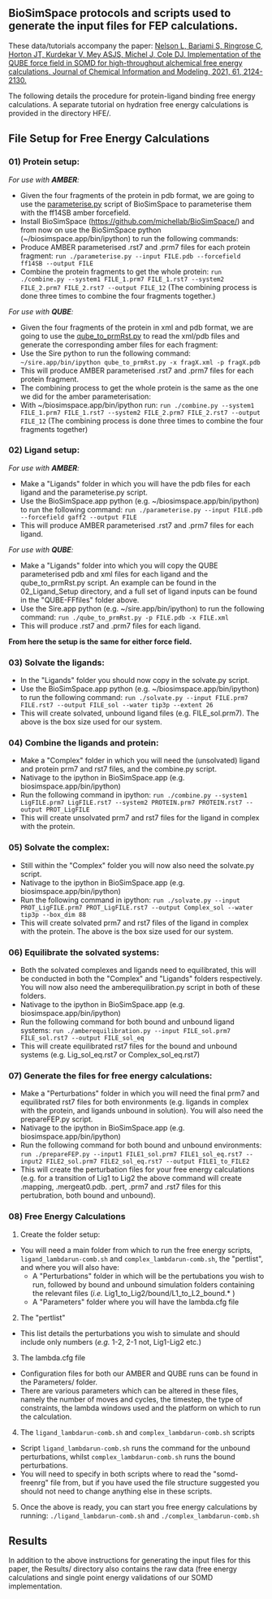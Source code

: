 ## BioSimSpace protocols and scripts used to generate the input files for FEP calculations. 

These data/tutorials accompany the paper: [Nelson L, Bariami S, Ringrose C, Horton JT, Kurdekar V, Mey ASJS, Michel J, Cole DJ. Implementation of the QUBE force field in SOMD for high-throughput alchemical free energy calculations, Journal of Chemical Information and Modeling, 2021, 61, 2124-2130.](https://doi.org/10.1021/acs.jcim.1c00328)

The following details the procedure for protein-ligand binding free energy calculations. A separate tutorial on hydration free energy calculations is provided in the directory HFE/.

## File Setup for Free Energy Calculations

### 01) Protein setup: 

  *For use with **AMBER**:*
  - Given the four fragments of the protein in pdb format, we are going to use the [parameterise.py](https://github.com/michellab/BioSimSpace/blob/devel/nodes/playground/parameterise.py) script of BioSimSpace to parameterise them with the ff14SB amber forcefield.
  - Install BioSimSpace (https://github.com/michellab/BioSimSpace/) and from now on use the BioSimSpace python (~/biosimspace.app/bin/ipython) to run the following commands: 
  - Produce AMBER parameterised .rst7 and .prm7 files for each protein fragment: ```run ./parameterise.py --input FILE.pdb --forcefield ff14SB --output FILE```
  - Combine the protein fragments to get the whole protein: ```run ./combine.py --system1 FILE_1.prm7 FILE_1.rst7 --system2 FILE_2.prm7 FILE_2.rst7 --output FILE_12``` (The combining process is done three times to combine the four fragments together.)
  
  *For use with **QUBE**:*
  - Given the four fragments of the protein in xml and pdb format, we are going to use the [qube_to_prmRst.py](https://github.com/cole-group/QUBE-SOMD-paper/blob/master/qube_to_prmRst.py) to read the xml/pdb files and generate the corresponding amber files for each fragment:
  - Use the Sire python to run the following command: ```~/sire.app/bin/ipython qube_to_prmRst.py -x fragX.xml -p fragX.pdb```
  - This will produce AMBER parameterised .rst7 and .prm7 files for each protein fragment.
  - The combining process to get the whole protein is the same as the one we did for the amber parameterisation:
  - With ~/biosimspace.app/bin/ipython run: ```run ./combine.py --system1 FILE_1.prm7 FILE_1.rst7 --system2 FILE_2.prm7 FILE_2.rst7 --output FILE_12``` (The combining process is done three times to combine the four fragments together)
  
  
### 02) Ligand setup:

  *For use with **AMBER**:*

  - Make a "Ligands" folder in which you will have the pdb files for each ligand and the parameterise.py script.
  - Use the BioSimSpace.app python (e.g. ~/biosimspace.app/bin/ipython) to run the following command: ```run ./parameterise.py --input FILE.pdb --forcefield gaff2 --output FILE```
  - This will produce AMBER parameterised .rst7 and .prm7 files for each ligand.

  *For use with **QUBE**:*

  - Make a "Ligands" folder into which you will copy the QUBE parameterised pdb and xml files for each ligand and the qube_to_prmRst.py script. An example can be found in the 02_Ligand_Setup directory, and a full set of ligand inputs can be found in the "QUBE-FFfiles" folder above.
  - Use the Sire.app python (e.g. ~/sire.app/bin/ipython) to run the following command: ```run ./qube_to_prmRst.py -p FILE.pdb -x FILE.xml```
  - This will produce .rst7 and .prm7 files for each ligand.
  

**From here the setup is the same for either force field.**
  
### 03) Solvate the ligands:

  - In the "Ligands" folder you should now copy in the solvate.py script.
  - Use the BioSimSpace.app python (e.g. ~/biosimspace.app/bin/ipython) to run the following command: ```run ./solvate.py --input FILE.prm7 FILE.rst7 --output FILE_sol --water tip3p --extent 26```
  - This will create solvated, unbound ligand files (e.g. FILE_sol.prm7). The above is the box size used for our system.
  
### 04) Combine the ligands and protein:

  - Make a "Complex" folder in which you will need the (unsolvated) ligand and protein prm7 and rst7 files, and the combine.py script.
  - Nativage to the ipython in BioSimSpace.app (e.g. biosimspace.app/bin/ipython)
  - Run the following command in ipython: ```run ./combine.py --system1 LigFILE.prm7 LigFILE.rst7 --system2 PROTEIN.prm7 PROTEIN.rst7 --output PROT_LigFILE```
  - This will create unsolvated prm7 and rst7 files for the ligand in complex with the protein.
  
### 05) Solvate the complex:

  - Still within the "Complex" folder you will now also need the solvate.py script.
  - Nativage to the ipython in BioSimSpace.app (e.g. biosimspace.app/bin/ipython)
  - Run the following command in ipython: ```run ./solvate.py --input PROT_LigFILE.prm7 PROT_LigFILE.rst7 --output Complex_sol --water tip3p --box_dim 88```
  - This will create solvated prm7 and rst7 files of the ligand in complex with the protein. The above is the box size used for our system.
  
### 06) Equilibrate the solvated systems:

  - Both the solvated complexes and ligands need to equilibrated, this will be conducted in both the "Complex" and "Ligands" folders respectively. You will now also need the amberequilibration.py script in both of these folders.
  - Nativage to the ipython in BioSimSpace.app (e.g. biosimspace.app/bin/ipython)
  - Run the following command for both bound and unbound ligand systems: ```run ./amberequilibration.py --input FILE_sol.prm7 FILE_sol.rst7 --output FILE_sol_eq```
  - This will create equilibrated rst7 files for the bound and unbound systems (e.g. Lig_sol_eq.rst7 or Complex_sol_eq.rst7)
  
### 07) Generate the files for free energy calculations:

  - Make a "Perturbations" folder in which you will need the final prm7 and equilibrated rst7 files for both environments (e.g. ligands in complex with the protein, and ligands unbound in solution). You will also need the prepareFEP.py script.
  - Nativage to the ipython in BioSimSpace.app (e.g. biosimspace.app/bin/ipython)
  - Run the following command for both bound and unbound environments: ```run ./prepareFEP.py --input1 FILE1_sol.prm7 FILE1_sol_eq.rst7 --input2 FILE2_sol.prm7 FILE2_sol_eq.rst7 --output FILE1_to_FILE2```
  - This will create the perturbation files for your free energy calculations (e.g. for a transition of Lig1 to Lig2 the above command will create .mapping, .mergeat0.pdb. .pert, .prm7 and .rst7 files for this pertubration, both bound and unbound). 

### 08) Free Energy Calculations

1) Create the folder setup:
  - You will need a main folder from which to run the free energy scripts, ```ligand_lambdarun-comb.sh``` and ```complex_lambdarun-comb.sh```, the "pertlist", and where you will also have:
    - A "Perturbations" folder in which will be the pertubations you wish to run, followed by bound and unbound simulation folders containing the relevant files (*i.e.* Lig1_to_Lig2/bound/L1_to_L2_bound.* ) 
    - A "Parameters" folder where you will have the lambda.cfg file

2) The "pertlist"
  - This list details the perturbations you wish to simulate and should include only numbers (*e.g.* 1-2, 2-1 not, Lig1-Lig2 etc.)

3) The lambda.cfg file
  - Configuration files for both our AMBER and QUBE runs can be found in the Parameters/ folder. 
  - There are various parameters which can be altered in these files, namely the number of moves and cycles, the timestep, the type of constraints, the lambda windows used and the platform on which to run the calculation. 

4) The ```ligand_lambdarun-comb.sh``` and ```complex_lambdarun-comb.sh``` scripts
- Script ```ligand_lambdarun-comb.sh``` runs the command for the unbound perturbations, whilst ```complex_lambdarun-comb.sh``` runs the bound perturbations. 
- You will need to specify in both scripts where to read the "somd-freenrg" file from, but if you have used the file structure suggested you should not need to change anything else in these scripts.

5) Once the above is ready, you can start you free energy calculations by running: ```./ligand_lambdarun-comb.sh``` and ```./complex_lambdarun-comb.sh```


## Results

In addition to the above instructions for generating the input files for this paper, the Results/ directory also contains the raw data (free energy calculations and single point energy validations of our SOMD implementation.


